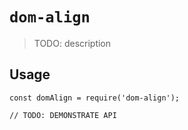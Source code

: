 # `dom-align`

> TODO: description

## Usage

```
const domAlign = require('dom-align');

// TODO: DEMONSTRATE API
```

